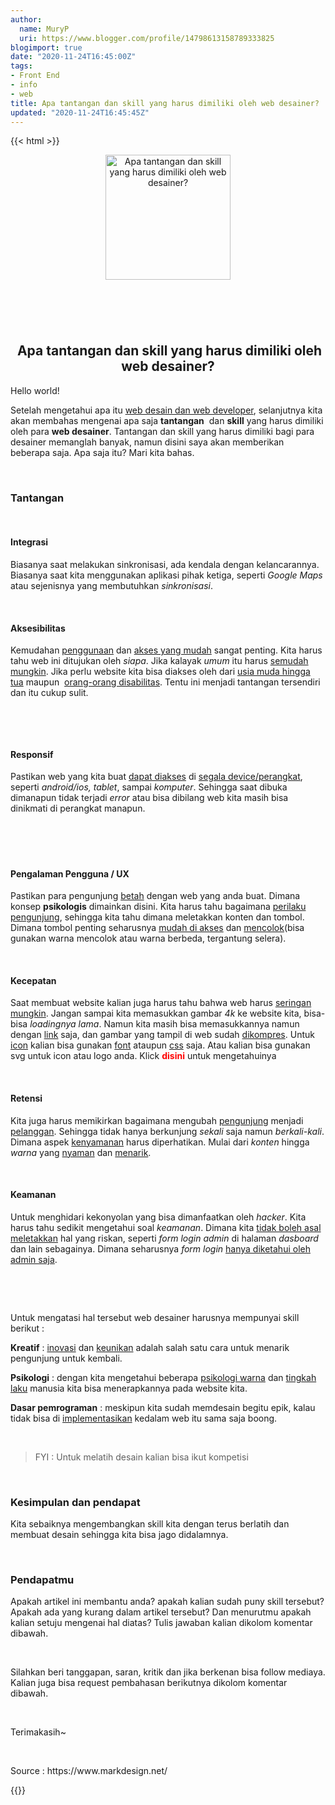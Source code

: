 ```yaml
---
author:
  name: MuryP
  uri: https://www.blogger.com/profile/14798613158789333825
blogimport: true
date: "2020-11-24T16:45:00Z"
tags:
- Front End
- info
- web
title: Apa tantangan dan skill yang harus dimiliki oleh web desainer?
updated: "2020-11-24T16:45:45Z"
---
```

{{< html >}} 
<div class="separator" style="clear: both; text-align: center;"><a href="https://1.bp.blogspot.com/-1Snl4myQlsU/X72pC6EHRvI/AAAAAAAAE-Q/DBqQ4SNaZts_147ZcLmPcH3ILlK7UH4-ACLcBGAsYHQ/s200/IMG_20201125_074327-min.jpg" imageanchor="1" style="margin-left: 1em; margin-right: 1em;"><img alt="Apa tantangan dan skill yang harus dimiliki oleh web desainer?" border="0" data-original-height="200" data-original-width="200" height="200" src="https://1.bp.blogspot.com/-1Snl4myQlsU/X72pC6EHRvI/AAAAAAAAE-Q/DBqQ4SNaZts_147ZcLmPcH3ILlK7UH4-ACLcBGAsYHQ/w200-h200/IMG_20201125_074327-min.jpg" title="Apa tantangan dan skill yang harus dimiliki oleh web desainer?" width="200" /></a></div><br /><h2 style="text-align: center;"><br /></h2><h2 style="text-align: center;">&nbsp;Apa tantangan dan skill yang harus dimiliki oleh web desainer?</h2><p>Hello world!</p><p>Setelah mengetahui apa itu <a href="https://www.murypstudio.my.id/2020/11/Web-desainer-vs-developer.html" target="_blank">web desain dan web developer</a>, selanjutnya kita akan membahas mengenai apa saja <b>tantangan</b>&nbsp; dan <b>skill</b> yang harus dimiliki oleh para <b>web desainer</b>. Tantangan dan skill yang harus dimiliki bagi para desainer memanglah banyak, namun disini saya akan memberikan beberapa saja. Apa saja itu? Mari kita bahas.</p><p><br /></p><h3 style="text-align: left;">Tantangan</h3><p><br /></p><h4 style="text-align: left;">Integrasi&nbsp;</h4><p>Biasanya saat melakukan sinkronisasi, ada kendala dengan kelancarannya. Biasanya saat kita menggunakan aplikasi pihak ketiga, seperti <i>Google Maps</i> atau sejenisnya yang membutuhkan <i>sinkronisasi</i>.</p><p><br /></p><h4 style="text-align: left;">Aksesibilitas&nbsp;</h4><p>Kemudahan <u>penggunaan</u> dan <u>akses yang mudah</u> sangat penting. Kita harus tahu web ini ditujukan oleh <i>siapa</i>. Jika kalayak <i>umum</i> itu harus <u>semudah mungkin</u>. Jika perlu website kita bisa diakses oleh dari <u>usia muda hingga tua</u> maupun&nbsp; <u>orang-orang disabilitas</u>. Tentu ini menjadi tantangan tersendiri dan itu cukup sulit.</p><p><br /></p><p>&nbsp;</p><h4 style="text-align: left;">Responsif&nbsp;</h4><p>Pastikan web yang kita buat <u>dapat diakses</u> di <u>segala device/perangkat</u>, seperti <i>android/ios, tablet</i>, sampai <i>komputer</i>. Sehingga saat dibuka dimanapun tidak terjadi <i>error</i> atau bisa dibilang web kita masih bisa dinikmati di perangkat manapun.</p><p><br /></p><h4 style="text-align: left;"><br /></h4><h4 style="text-align: left;">Pengalaman Pengguna / UX&nbsp;</h4><p>Pastikan para pengunjung <u>betah</u> dengan web yang anda buat. Dimana konsep <b>psikologis</b> dimainkan disini. Kita harus tahu bagaimana <u>perilaku pengunjung</u>, sehingga kita tahu dimana meletakkan konten dan tombol. Dimana tombol penting seharusnya <u>mudah di akses</u> dan <u>mencolok</u>(bisa gunakan warna mencolok atau warna berbeda, tergantung selera).</p><p><br /></p><h4 style="text-align: left;">Kecepatan&nbsp;</h4><p>Saat membuat website kalian juga harus tahu bahwa web harus <u>seringan mungkin</u>. Jangan sampai kita memasukkan gambar <i>4k</i> ke website kita, bisa-bisa <i>loadingnya lama</i>. Namun kita masih bisa memasukkannya namun dengan <u>link</u> saja, dan gambar yang tampil di web sudah <u>dikompres</u>. Untuk <u>icon</u> kalian bisa gunakan <u>font</u> ataupun <u>css</u> saja. Atau kalian bisa gunakan svg untuk icon atau logo anda. Klick<span style="color: red;">&nbsp;<b>disini</b>&nbsp;</span>untuk mengetahuinya</p><p><br /></p><h4 style="text-align: left;">Retensi&nbsp;</h4><p>Kita juga harus memikirkan bagaimana mengubah <u>pengunjung</u> menjadi <u>pelanggan</u>. Sehingga tidak hanya berkunjung <i>sekali</i> saja namun <i>berkali-kali</i>. Dimana aspek <u>kenyamanan</u> harus diperhatikan. Mulai dari <i>konten</i> hingga <i>warna</i> yang <u>nyaman</u> dan <u>menarik</u>.</p><p><br /></p><h4>Keamanan&nbsp;</h4><p>Untuk menghidari kekonyolan yang bisa dimanfaatkan oleh <i>hacker</i>. Kita harus tahu sedikit mengetahui soal <i>keamanan</i>. Dimana kita <u>tidak boleh asal meletakkan</u> hal yang riskan, seperti <i>form login admin</i> di halaman <i>dasboard</i> dan lain sebagainya. Dimana seharusnya <i>form login</i> <u>hanya diketahui oleh admin saja</u>.&nbsp;</p><p><br /></p><p><br /></p><p>Untuk mengatasi hal tersebut web desainer harusnya mempunyai skill berikut :</p><p><b>Kreatif</b> : <u>inovasi</u> dan <u>keunikan</u> adalah salah satu cara untuk menarik pengunjung untuk kembali.&nbsp;</p><p><b>Psikologi</b> : dengan kita mengetahui beberapa <u>psikologi warna</u> dan <u>tingkah laku</u> manusia kita bisa menerapkannya pada website kita.</p><p><b>Dasar pemrograman</b> : meskipun kita sudah memdesain begitu epik, kalau tidak bisa di <u>implementasikan</u> kedalam web itu sama saja boong.</p><p><br /></p><p></p><blockquote><p>FYI : Untuk melatih desain kalian bisa ikut kompetisi</p><p></p></blockquote><p><br /></p><h3 style="text-align: left;">Kesimpulan dan pendapat</h3><p>Kita sebaiknya mengembangkan skill kita dengan terus berlatih dan membuat desain sehingga kita bisa jago didalamnya.&nbsp;</p><p><br /></p><h3 style="text-align: left;">Pendapatmu</h3><p>Apakah artikel ini membantu anda? apakah kalian sudah puny skill tersebut? Apakah ada yang kurang dalam artikel tersebut? Dan menurutmu apakah kalian setuju mengenai hal diatas? Tulis jawaban kalian dikolom komentar dibawah.</p><p><br /></p><p>Silahkan beri tanggapan, saran, kritik dan jika berkenan bisa follow mediaya. Kalian juga bisa request pembahasan berikutnya dikolom komentar dibawah.</p><p><br /></p><p>Terimakasih~</p><p><br /></p><p>Source : https://www.markdesign.net/</p>
{{</ html >}} 

